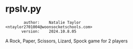 # rpslv.py
            author:    Natalie Taylor <ntaylor2701004@woonsocketschools.com>
           version:    2024.10.8.05

A Rock, Paper, Scissors, Lizard, Spock game for 2 players

